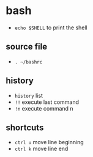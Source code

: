 # bash
- `echo $SHELL` to print the shell

## source file
- `. ~/bashrc`

## history
- `history` list
- `!!` execute last command
- `!n` execute command n

## shortcuts
- `ctrl u` move line beginning
- `ctrl k` move line end